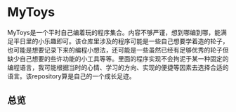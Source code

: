 # MyToys
MyToys是一个平时自己编着玩的程序集合。内容不够严谨，想到哪编到哪，能满足平日里的小乐趣即可。该仓库里涉及的程序可能是一些自己想要学着造的轮子，也可能是想要记录下来的编程小想法，还可能是一些虽然已经有足够优秀的轮子但缺少自己想要的些许功能的小工具等等。里面的程序实现不会拘泥于某一种固定的编程语言，我可能根据当时的心情、学习的方向、实现的便捷等因素去选择合适的语言。该repository算是自己的一个成长足迹。
## 总览
